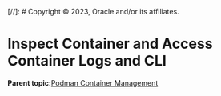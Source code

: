 [//]: # Copyright © 2023, Oracle and/or its affiliates.

# Inspect Container and Access Container Logs and CLI

**Parent topic:**[Podman Container Management](../topics/cockpit-podman_managing_podman_containers.md)


